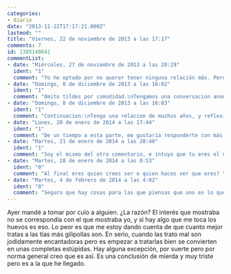 ```yaml
---
categories:
- diario
date: "2013-11-22T17:17:21.000Z"
lastmod: ""
title: "Viernes, 22 de noviembre de 2013 a las 17:17"
comments: 7
id: 1385140641
commentList:
- date: "Miércoles, 27 de noviembre de 2013 a las 20:29"
  ident: "1"
  comment: "Yo he optado por no querer tener ninguna relación más. Pero el motivo real no es este, sino otro muy distinto. He estado obligándome a tener relaciones para parecer una persona con inquietudes normales. Pero no, estoy hasta los cojones de fingir ser alguien que no soy. No quiero tener una relación. Que el mundo se conforme con que tolere tener familia y amigos, porque eso es dar muchísimo de sí para alguien como yo."
- date: "Domingo, 8 de diciembre de 2013 a las 16:02"
  ident: "1"
  comment: "Omito tildes por comodidad.\nTengamos una conversacion anonima (hablo al primer comentarista), me gustaria preguntarte cosas y discutir otras.\n¿Por que consideras que es dar muchisimo de si, para alguien como tu?\n\nDa la impresion de que con los años has ido convenciendote de que el resto de la gente no es como tu, lo cual en muchos casos seguramente sea verdad. Pero creo que has llegado al punto de que es una necesidad personal que sea asi.\n\nY si hay gente como tu, pero con una componente social mas grande, que no solo fingen tener inquietudes normales para encajar si no que disfruta enormemente haciendo pensar a los demas que son como ellos?\nImaginate vivir siendo el actor perfecto. Todas las emociones perfectamente calculadas, las frases preparadas, debilidades, inseguridades, nervios... Todo siempre perfecto, hasta el punto de poder hacer cualquier engaño, y cada año siendo mejor.\nMi mayor placer es ser interiormente (por lo que me parece) como tu, pero exteriormente como los demas. La gente no se da cuenta, y yo disfruto mas que nadie sintiendo que estoy por encima de sus problemas y preocupaciones. Yo no tengo los problemas que tiene la gente, aunque lo piensen asi."
- date: "Domingo, 8 de diciembre de 2013 a las 16:03"
  ident: "1"
  comment: "Continuacion:\nTengo una relacion de muchos años, y reflexiono mucho sobre ese tema porque es una fuente constante de ideas. Es fascinante desde todos los puntos de vista, y me gusta reflexionar sobre mis impresiones, sentimientos y demas. Me resulta interesante sobre todo como reacciona mi mente a situaciones, intento ver si comparto sentimientos con la otra persona.\nCon los años he visto que usamos las mismas palabras pero significan cosas diferentes, y creo que esa es la clave de todo para poder  estar con personas de \"esa otra\" mentalidad. Si hablasemos en conceptos matematicos la clave seria que utilizamos los mismos simbolos, operadores y objetos, pero con espacios ligeramente diferentes. Le doy un significado personal a las palabras que utilizo, porque la clave siempre esta en las palabras. Y de esa manera no me cuesta seguir con ello, de hecho lo aprecio.\n\nEs bonito tener ocupaciones como la gente normal, el hecho de hacerlo con esta persona me facilita verlas con sus ojos (tanto como me es posible) y comprendo cosas que antes me eran imposibles. Otras me siguen resultando imposibles, y eso no cambiara."
- date: "Lunes, 20 de enero de 2014 a las 17:44"
  ident: "1"
  comment: "De un tiempo a esta parte, me gustaría responderte con más tiempo del que estoy dispuesto a emplear en este momento. Quizá lo haga, no lo descarto.\n\nEn el momento que escribí mi comentario (el pasado 27 de noviembre) fue un momento en el que mi deseo era estar solo, sin nadie alrededor con quien hablar o socializar de ninguna de las maneras. Hoy, la cosa ha cambiado, pues vuelvo a aceptar que es inevitable para mí ser un ser humano y vuelvo a aprovecharme de las herramientas de las que dispongo para ser el que yo quiera cuando, donde y con quien yo quiera. Todo calculado y a veces hasta improvisado partiendo del gran bagaje que llevo ya adquirido, lo cual no implica ningún tipo de automatismo (lo cual podría hacerte pensar que me hará parecer menos natural en ocasiones, pero por experiencia propia puedo decir que no, al contrario, ya que al haber aprendido a hacer que mis reacciones parezcan espontáneas, he adquirido más naturalidad y por tanto un enmascaramiento más sutil).\n\nNo me he convencido de que la gente no sea como yo. Es algo que he comprobado empíricamente una y otra vez en mi entorno, el cual hoy no es muy ampliable dadas mis circunstancias. Y para colmo, los momentos en los que lo amplié en el pasado, me vi obligado a inferir la misma conclusión.\n\n¿Necesitar que los demás sean como yo? No, exactamente. Realmente la necesidad nace de una de las máscaras más adictivas que uno como nosotros tiende a ponerse para con el resto de mortales: la compañía. Desprender para los demás que te sientes acompañado puede convertirse en una zancadilla propia y sacar al que de verdad llevamos dentro. Actuar no quiere decir ser otro que no somos. Actuar implica creer en quien somos en cada momento, seamos uno u otro. Creer que el personaje o rol que interpretamos es real es lo que nos hace más naturales y así conseguimos no levantar sospechas.\n\nEs difícil no convertirse ni por un solo momento en quien creemos ser. Hoy puedo decir que he vuelto a alejarme de esa necesidad."
- date: "Martes, 21 de enero de 2014 a las 20:40"
  ident: "1"
  comment: "Soy el mismo del otro comentario, e intuyo que tu eres el mismo al que respondí en el otro comentario.\n\nTienes razón, en todo. Tengo que hacer cambios en mi vida. Escribe más.\n\nCreo que voy a entrar en una fase en la que necesito tiempo sólo. Y si mi vida sigue por donde va recibiré esa oportunidad sin tener que hacer nada por ello."
- date: "Martes, 28 de enero de 2014 a las 0:53"
  ident: "0"
  comment: "Al final eres quien crees ser o quien haces ver que eres? \nHabría mucho que escribir pero hoy no hay mucho tiempo, mi conclusión es, acabas siendo quien quieres hacer ver que eres... porque al final esos son los hechos, pese a que las palabras sean que en realidad no eres así... xD"
- date: "Martes, 4 de febrero de 2014 a las 4:02"
  ident: "0"
  comment: "Seguro que hay cosas para las que piensas que uno es lo que hace y para otras cosas piensas que uno es lo que no hace. xD"
---
```


Ayer mandé a tomar por culo a alguien. ¿La razón? El interés que mostraba no se correspondía con el que mostraba yo, y si hay algo que me toca los huevos es eso. Lo peor es que me estoy dando cuenta de que cuanto mejor tratas a las tías más gilipollas son. En serio, cuando las trato mal son jodidamente encantadoras pero es empezar a tratarlas bien se convierten en unas completas estúpidas. Hay alguna excepción, por suerte pero por norma general creo que es así. Es una conclusión de mierda y muy triste pero es a la que he llegado.